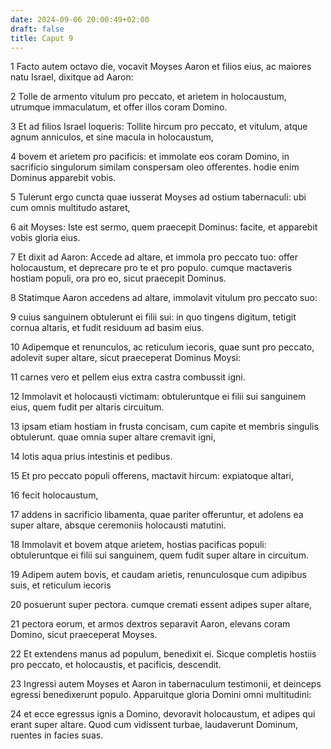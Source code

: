 ```yaml
---
date: 2024-09-06 20:00:49+02:00
draft: false
title: Caput 9
---
```





1 Facto autem octavo die, vocavit Moyses Aaron et filios eius, ac maiores natu Israel, dixitque ad Aaron:

2 Tolle de armento vitulum pro peccato, et arietem in holocaustum, utrumque immaculatum, et offer illos coram Domino.

3 Et ad filios Israel loqueris: Tollite hircum pro peccato, et vitulum, atque agnum anniculos, et sine macula in holocaustum,

4 bovem et arietem pro pacificis: et immolate eos coram Domino, in sacrificio singulorum similam conspersam oleo offerentes. hodie enim Dominus apparebit vobis.

5 Tulerunt ergo cuncta quae iusserat Moyses ad ostium tabernaculi: ubi cum omnis multitudo astaret,

6 ait Moyses: Iste est sermo, quem praecepit Dominus: facite, et apparebit vobis gloria eius.

7 Et dixit ad Aaron: Accede ad altare, et immola pro peccato tuo: offer holocaustum, et deprecare pro te et pro populo. cumque mactaveris hostiam populi, ora pro eo, sicut praecepit Dominus.

8 Statimque Aaron accedens ad altare, immolavit vitulum pro peccato suo:

9 cuius sanguinem obtulerunt ei filii sui: in quo tingens digitum, tetigit cornua altaris, et fudit residuum ad basim eius.

10 Adipemque et renunculos, ac reticulum iecoris, quae sunt pro peccato, adolevit super altare, sicut praeceperat Dominus Moysi:

11 carnes vero et pellem eius extra castra combussit igni.

12 Immolavit et holocausti victimam: obtuleruntque ei filii sui sanguinem eius, quem fudit per altaris circuitum.

13 ipsam etiam hostiam in frusta concisam, cum capite et membris singulis obtulerunt. quae omnia super altare cremavit igni,

14 lotis aqua prius intestinis et pedibus.

15 Et pro peccato populi offerens, mactavit hircum: expiatoque altari,

16 fecit holocaustum,

17 addens in sacrificio libamenta, quae pariter offeruntur, et adolens ea super altare, absque ceremoniis holocausti matutini.

18 Immolavit et bovem atque arietem, hostias pacificas populi: obtuleruntque ei filii sui sanguinem, quem fudit super altare in circuitum.

19 Adipem autem bovis, et caudam arietis, renunculosque cum adipibus suis, et reticulum iecoris

20 posuerunt super pectora. cumque cremati essent adipes super altare,

21 pectora eorum, et armos dextros separavit Aaron, elevans coram Domino, sicut praeceperat Moyses.

22 Et extendens manus ad populum, benedixit ei. Sicque completis hostiis pro peccato, et holocaustis, et pacificis, descendit.

23 Ingressi autem Moyses et Aaron in tabernaculum testimonii, et deinceps egressi benedixerunt populo. Apparuitque gloria Domini omni multitudini:

24 et ecce egressus ignis a Domino, devoravit holocaustum, et adipes qui erant super altare. Quod cum vidissent turbae, laudaverunt Dominum, ruentes in facies suas.

